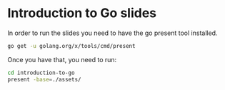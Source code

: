 # Introduction to Go slides

In order to run the slides you need to have the go present tool installed.

```bash
go get -u golang.org/x/tools/cmd/present
```

Once you have that, you need to run:
```bash
cd introduction-to-go
present -base=./assets/
```

